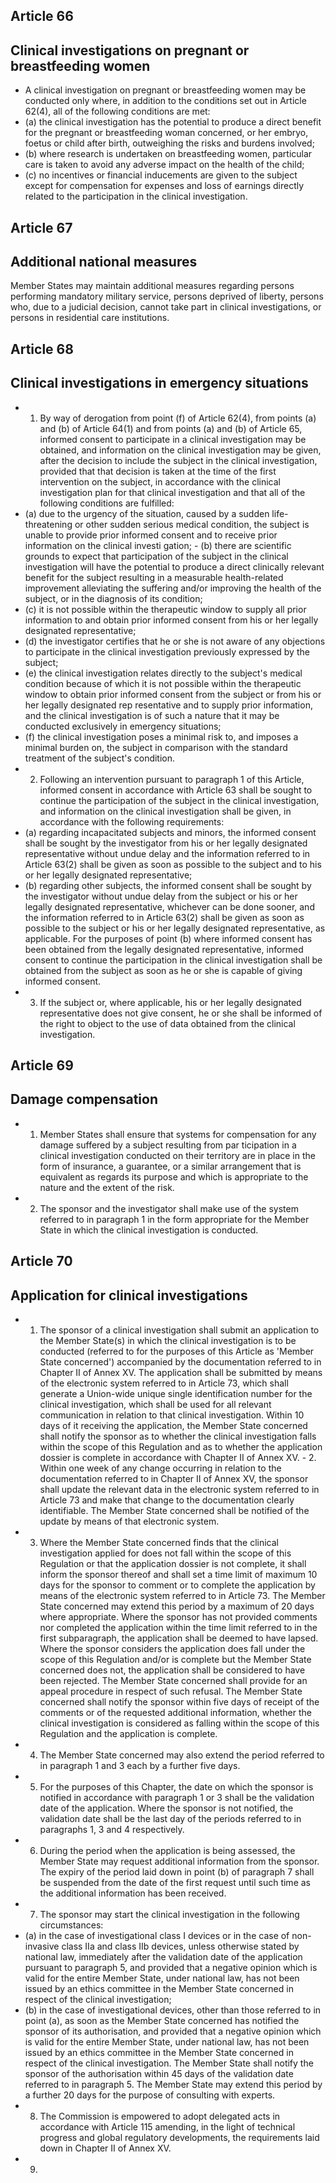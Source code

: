 ## Article 66
## Clinical investigations on pregnant or breastfeeding women
- A  clinical  investigation  on  pregnant  or  breastfeeding  women  may  be  conducted  only  where,  in  addition  to  the conditions set out in Article 62(4), all of  the following conditions are met:
- (a)   the  clinical  investigation  has  the  potential  to  produce  a  direct  benefit  for  the  pregnant  or  breastfeeding  woman concerned, or her embryo, foetus or child after birth, outweighing the risks and burdens involved;
- (b)   where  research  is  undertaken  on  breastfeeding  women,  particular  care  is  taken  to  avoid  any  adverse  impact  on  the health of  the child;
- (c)   no  incentives  or  financial  inducements  are  given  to  the  subject  except  for  compensation  for  expenses  and  loss  of earnings directly related to the participation in the clinical investigation.
## Article 67
## Additional national measures
Member  States  may  maintain  additional  measures  regarding  persons  performing  mandatory  military  service,  persons deprived  of  liberty,  persons  who,  due  to  a  judicial  decision,  cannot  take  part  in  clinical  investigations,  or  persons  in residential care institutions.
## Article 68
## Clinical investigations in emergency situations
- 1. By  way  of  derogation  from  point  (f)  of  Article  62(4),  from  points  (a)  and  (b)  of  Article  64(1)  and  from  points  (a) and  (b)  of  Article  65,  informed  consent  to  participate  in  a  clinical  investigation  may  be  obtained,  and  information  on the clinical investigation may be given, after  the decision to include the subject in the clinical investigation, provided that that  decision  is  taken  at  the  time  of  the  first  intervention  on  the  subject,  in  accordance  with  the  clinical  investigation plan for  that clinical investigation and that all of the following conditions are fulfilled:
- (a)   due  to  the  urgency  of  the  situation,  caused  by  a  sudden  life-threatening  or  other  sudden  serious  medical  condition, the  subject  is  unable  to  provide  prior  informed  consent  and  to  receive  prior  information  on  the  clinical  investi­ gation; - (b)   there  are  scientific  grounds  to  expect  that  participation  of  the  subject  in  the  clinical  investigation  will  have  the potential  to  produce  a  direct  clinically  relevant  benefit  for  the  subject  resulting  in  a  measurable  health-related improvement  alleviating  the  suffering  and/or  improving  the  health  of the subject, or in the  diagnosis  of its condition;
- (c)   it  is  not  possible  within  the  therapeutic  window  to  supply  all  prior  information  to  and  obtain  prior  informed consent from his or her legally designated representative;
- (d)   the  investigator  certifies  that  he  or  she  is  not  aware  of  any  objections  to  participate  in  the  clinical  investigation previously expressed by the subject;
- (e)   the  clinical  investigation  relates  directly  to  the  subject's  medical  condition  because  of  which  it  is  not  possible  within the therapeutic window to obtain prior  informed consent from the subject or from his or her legally designated rep­ resentative  and  to  supply  prior  information,  and  the  clinical  investigation  is  of  such  a  nature  that  it  may  be conducted exclusively in emergency situations;
- (f)   the clinical  investigation poses a minimal risk to, and imposes a minimal burden on, the subject in comparison with the standard treatment of the subject's condition.
- 2. Following an intervention pursuant to paragraph 1 of  this Article, informed consent in accordance with Article 63 shall  be  sought  to  continue  the  participation  of  the  subject  in  the  clinical  investigation,  and  information  on  the  clinical investigation shall be given, in accordance with the following requirements:
- (a)   regarding  incapacitated  subjects  and  minors,  the  informed  consent  shall  be  sought  by  the  investigator  from  his  or her  legally  designated  representative  without  undue  delay  and  the  information  referred  to  in  Article  63(2)  shall  be given as soon as possible to the subject and to his or her legally designated representative;
- (b)   regarding  other  subjects,  the  informed  consent  shall  be  sought  by  the  investigator  without  undue  delay  from  the subject or his or her legally designated representative, whichever can be done sooner, and the information referred to in  Article  63(2)  shall  be  given  as  soon  as  possible  to  the  subject  or  his  or  her  legally  designated  representative,  as applicable.
For  the  purposes  of  point  (b)  where  informed  consent  has  been  obtained  from  the  legally  designated  representative, informed consent to continue the participation in the clinical investigation shall be obtained from the subject as soon as he or she is capable of giving informed consent.
- 3. If  the  subject  or,  where  applicable,  his  or  her  legally  designated  representative  does  not  give  consent,  he  or  she shall be informed of the right to object to the use of data obtained from the clinical investigation.
## Article 69
## Damage compensation
- 1. Member States shall ensure that systems for compensation for any damage suffered by a subject resulting from par­ ticipation  in  a  clinical  investigation  conducted  on  their  territory  are  in  place  in  the  form  of  insurance,  a  guarantee,  or a  similar  arrangement  that  is  equivalent  as  regards  its  purpose  and  which  is  appropriate  to  the  nature  and  the  extent  of the risk.
- 2. The sponsor and  the  investigator  shall  make  use  of  the  system  referred  to  in  paragraph  1  in  the  form  appropriate for  the Member State in which the clinical investigation is conducted.
## Article 70
## Application for clinical investigations
- 1. The  sponsor  of  a  clinical  investigation  shall  submit  an  application  to  the  Member  State(s)  in  which  the  clinical investigation  is  to  be  conducted  (referred  to  for  the  purposes  of  this  Article  as  'Member  State  concerned')  accompanied by the documentation referred to in Chapter II of Annex XV.
The  application  shall  be  submitted  by  means  of  the  electronic  system  referred  to  in  Article  73,  which  shall  generate a  Union-wide  unique  single  identification  number  for  the  clinical  investigation,  which  shall  be  used  for  all  relevant communication in relation to that clinical investigation. Within 10 days of it receiving the application, the Member State concerned  shall  notify  the  sponsor  as  to  whether  the  clinical  investigation  falls  within  the  scope  of  this  Regulation  and as to whether the application dossier is complete in accordance with Chapter II of Annex XV. - 2. Within one week of any change occurring in relation to the documentation referred to in Chapter II of Annex XV, the sponsor shall update the relevant data in the electronic system referred to in Article 73 and make that change to the documentation  clearly  identifiable.  The  Member  State  concerned  shall  be  notified  of  the  update  by  means  of  that electronic system.
- 3. Where the  Member  State  concerned  finds  that  the  clinical  investigation  applied  for  does  not  fall  within  the  scope of  this  Regulation or  that the application dossier  is not complete, it shall inform the sponsor  thereof and shall set a time limit  of  maximum  10  days  for  the  sponsor  to  comment  or  to  complete  the  application  by  means  of  the  electronic system referred to in Article  73.  The  Member  State concerned may extend this  period  by a maximum  of 20 days where appropriate.
Where  the  sponsor  has  not  provided  comments  nor  completed  the  application  within  the  time  limit  referred  to  in  the first  subparagraph, the application shall be deemed to have lapsed. Where the sponsor considers the application does fall under  the  scope  of  this  Regulation  and/or  is  complete  but  the  Member  State  concerned  does  not,  the  application  shall be  considered  to  have  been  rejected.  The  Member  State  concerned  shall  provide  for  an  appeal  procedure  in  respect  of such refusal.
The  Member  State  concerned  shall  notify  the  sponsor  within  five  days  of  receipt  of  the  comments  or  of  the  requested additional information, whether  the clinical investigation is considered as falling within the scope of  this Regulation and the application is complete.
- 4. The  Member  State  concerned  may  also  extend  the  period  referred  to  in  paragraph  1  and  3  each  by  a  further five  days.
- 5. For  the  purposes  of  this  Chapter,  the  date  on  which  the  sponsor  is  notified  in  accordance  with  paragraph  1  or  3 shall be the validation date of  the application. Where the sponsor  is not notified, the validation date shall be the last day of  the periods referred to in paragraphs 1, 3 and 4 respectively.
- 6. During  the  period  when  the  application  is  being  assessed,  the  Member  State  may  request  additional  information from  the  sponsor.  The  expiry  of  the  period  laid  down  in  point  (b)  of  paragraph  7  shall  be  suspended  from  the  date  of the first request until such time as the additional information has been received.
- 7. The sponsor may start the clinical investigation in the following circumstances:
- (a)   in  the  case  of  investigational  class  I  devices  or  in  the  case  of  non-invasive  class  IIa  and  class  IIb  devices,  unless otherwise  stated  by  national  law,  immediately  after  the  validation  date  of  the  application  pursuant  to  paragraph  5, and  provided  that  a  negative  opinion  which  is  valid  for  the  entire  Member  State,  under  national  law,  has  not  been issued by an ethics committee in the Member State concerned in respect of the clinical investigation;
- (b)   in  the  case  of  investigational  devices,  other  than  those  referred  to  in  point  (a),  as  soon  as  the  Member  State concerned  has  notified  the  sponsor  of  its  authorisation,  and  provided  that  a  negative  opinion  which  is  valid  for  the entire Member State, under national law, has not been issued by an ethics committee in the Member State concerned in  respect  of  the  clinical  investigation.  The  Member  State  shall  notify  the  sponsor  of  the  authorisation  within 45  days  of  the  validation  date  referred  to  in  paragraph  5.  The  Member  State  may  extend  this  period  by  a  further 20 days for  the purpose of consulting with experts.
- 8. The  Commission  is  empowered  to  adopt  delegated  acts  in  accordance  with  Article  115  amending,  in  the  light  of technical progress and global regulatory developments, the requirements laid down in Chapter II of Annex XV.
- 9. 
